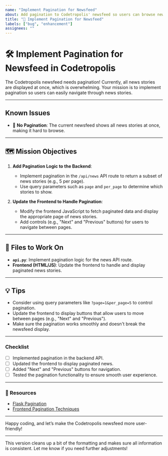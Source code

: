 ```yaml
---
name: "Implement Pagination for Newsfeed"
about: Add pagination to Codetropolis' newsfeed so users can browse news in pages.
title: "🔧 Implement Pagination for Newsfeed"
labels: ["bug", "enhancement"]
assignees: ""
---
```



# 🛠️ Implement Pagination for Newsfeed in Codetropolis

The Codetropolis newsfeed needs pagination! Currently, all news stories are displayed at once, which is overwhelming. Your mission is to implement pagination so users can easily navigate through news stories.

---

## Known Issues

- 📄 **No Pagination**: The current newsfeed shows all news stories at once, making it hard to browse.

---

## 🗺️ Mission Objectives

1. **Add Pagination Logic to the Backend**:
   - Implement pagination in the `/api/news` API route to return a subset of news stories (e.g., 5 per page).
   - Use query parameters such as `page` and `per_page` to determine which stories to show.

2. **Update the Frontend to Handle Pagination**:
   - Modify the frontend JavaScript to fetch paginated data and display the appropriate page of news stories.
   - Add controls (e.g., "Next" and "Previous" buttons) for users to navigate between pages.

---

## 📂 Files to Work On

- **`api.py`**: Implement pagination logic for the news API route.
- **Frontend (HTML/JS)**: Update the frontend to handle and display paginated news stories.

---

## 💡 Tips

- Consider using query parameters like `?page=1&per_page=5` to control pagination.
- Update the frontend to display buttons that allow users to move between pages (e.g., "Next" and "Previous").
- Make sure the pagination works smoothly and doesn't break the newsfeed display.

---

### Checklist

- [ ] Implemented pagination in the backend API.
- [ ] Updated the frontend to display paginated news.
- [ ] Added "Next" and "Previous" buttons for navigation.
- [ ] Tested the pagination functionality to ensure smooth user experience.

---

### 🔗 Resources

- [Flask Pagination](https://flask.palletsprojects.com/en/2.0.x/patterns/pagination/)
- [Frontend Pagination Techniques](https://www.smashingmagazine.com/2014/09/infinite-scrolling-vs-pagination/)

---

Happy coding, and let’s make the Codetropolis newsfeed more user-friendly! 

---

This version cleans up a bit of the formatting and makes sure all information is consistent. Let me know if you need further adjustments!
